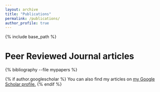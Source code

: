 ```yaml
---
layout: archive
title: "Publications"
permalink: /publications/
author_profile: true
---
```


{% include base_path %}

Peer Reviewed Journal articles
======
{% bibliography --file mypapers %}




{% if author.googlescholar %}
  You can also find my articles on <u><a href="{{author.googlescholar}}">my Google Scholar profile</a>.</u>
{% endif %}
